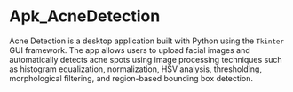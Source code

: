 # Apk_AcneDetection
Acne Detection is a desktop application built with Python using the `Tkinter` GUI framework. The app allows users to upload facial images and automatically detects acne spots using image processing techniques such as histogram equalization, normalization, HSV analysis, thresholding, morphological filtering, and region-based bounding box detection.
